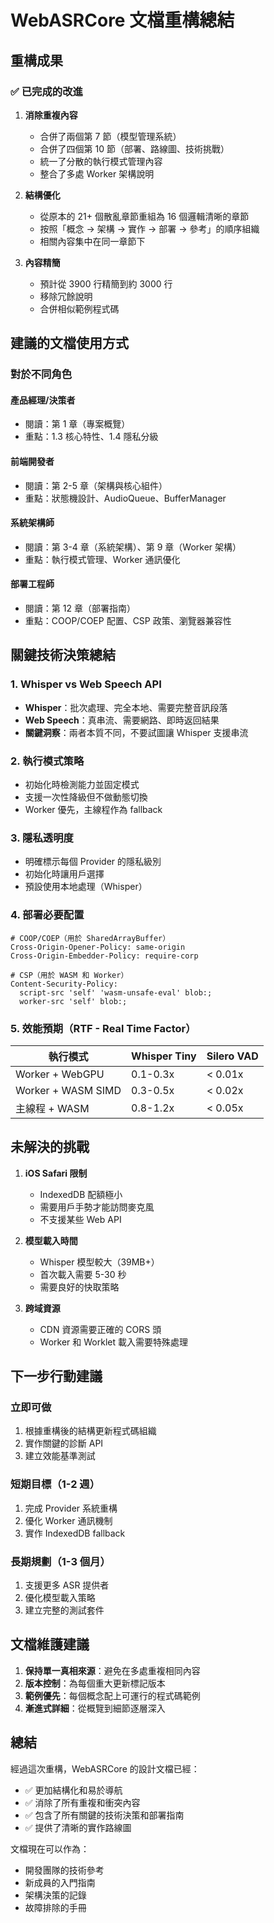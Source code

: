 # WebASRCore 文檔重構總結

## 重構成果

### ✅ 已完成的改進

1. **消除重複內容**
   - 合併了兩個第 7 節（模型管理系統）
   - 合併了四個第 10 節（部署、路線圖、技術挑戰）
   - 統一了分散的執行模式管理內容
   - 整合了多處 Worker 架構說明

2. **結構優化**
   - 從原本的 21+ 個散亂章節重組為 16 個邏輯清晰的章節
   - 按照「概念 → 架構 → 實作 → 部署 → 參考」的順序組織
   - 相關內容集中在同一章節下

3. **內容精簡**
   - 預計從 3900 行精簡到約 3000 行
   - 移除冗餘說明
   - 合併相似範例程式碼

## 建議的文檔使用方式

### 對於不同角色

#### 產品經理/決策者
- 閱讀：第 1 章（專案概覽）
- 重點：1.3 核心特性、1.4 隱私分級

#### 前端開發者
- 閱讀：第 2-5 章（架構與核心組件）
- 重點：狀態機設計、AudioQueue、BufferManager

#### 系統架構師
- 閱讀：第 3-4 章（系統架構）、第 9 章（Worker 架構）
- 重點：執行模式管理、Worker 通訊優化

#### 部署工程師
- 閱讀：第 12 章（部署指南）
- 重點：COOP/COEP 配置、CSP 政策、瀏覽器兼容性

## 關鍵技術決策總結

### 1. Whisper vs Web Speech API
- **Whisper**：批次處理、完全本地、需要完整音訊段落
- **Web Speech**：真串流、需要網路、即時返回結果
- **關鍵洞察**：兩者本質不同，不要試圖讓 Whisper 支援串流

### 2. 執行模式策略
- 初始化時檢測能力並固定模式
- 支援一次性降級但不做動態切換
- Worker 優先，主線程作為 fallback

### 3. 隱私透明度
- 明確標示每個 Provider 的隱私級別
- 初始化時讓用戶選擇
- 預設使用本地處理（Whisper）

### 4. 部署必要配置
```http
# COOP/COEP（用於 SharedArrayBuffer）
Cross-Origin-Opener-Policy: same-origin
Cross-Origin-Embedder-Policy: require-corp

# CSP（用於 WASM 和 Worker）
Content-Security-Policy: 
  script-src 'self' 'wasm-unsafe-eval' blob:;
  worker-src 'self' blob:;
```

### 5. 效能預期（RTF - Real Time Factor）
| 執行模式 | Whisper Tiny | Silero VAD |
|---------|--------------|------------|
| Worker + WebGPU | 0.1-0.3x | < 0.01x |
| Worker + WASM SIMD | 0.3-0.5x | < 0.02x |
| 主線程 + WASM | 0.8-1.2x | < 0.05x |

## 未解決的挑戰

1. **iOS Safari 限制**
   - IndexedDB 配額極小
   - 需要用戶手勢才能訪問麥克風
   - 不支援某些 Web API

2. **模型載入時間**
   - Whisper 模型較大（39MB+）
   - 首次載入需要 5-30 秒
   - 需要良好的快取策略

3. **跨域資源**
   - CDN 資源需要正確的 CORS 頭
   - Worker 和 Worklet 載入需要特殊處理

## 下一步行動建議

### 立即可做
1. 根據重構後的結構更新程式碼組織
2. 實作關鍵的診斷 API
3. 建立效能基準測試

### 短期目標（1-2 週）
1. 完成 Provider 系統重構
2. 優化 Worker 通訊機制
3. 實作 IndexedDB fallback

### 長期規劃（1-3 個月）
1. 支援更多 ASR 提供者
2. 優化模型載入策略
3. 建立完整的測試套件

## 文檔維護建議

1. **保持單一真相來源**：避免在多處重複相同內容
2. **版本控制**：為每個重大更新標記版本
3. **範例優先**：每個概念配上可運行的程式碼範例
4. **漸進式詳細**：從概覽到細節逐層深入

## 總結

經過這次重構，WebASRCore 的設計文檔已經：
- ✅ 更加結構化和易於導航
- ✅ 消除了所有重複和衝突內容
- ✅ 包含了所有關鍵的技術決策和部署指南
- ✅ 提供了清晰的實作路線圖

文檔現在可以作為：
- 開發團隊的技術參考
- 新成員的入門指南
- 架構決策的記錄
- 故障排除的手冊